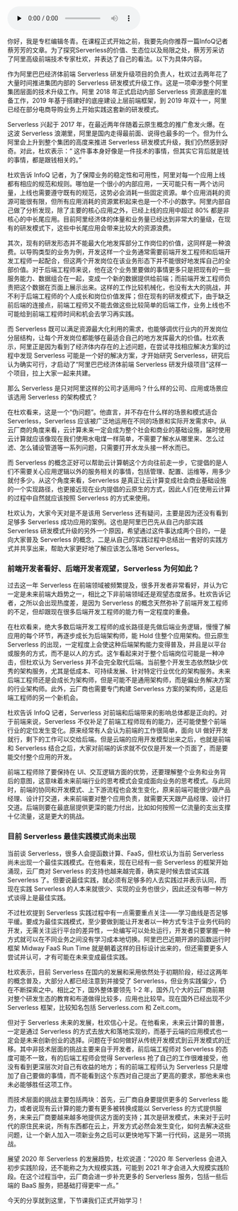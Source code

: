 <audio id="audio" title="特别放送 | 为什么阿里要举集团之力趟坑Serverless？" controls="" preload="none"><source id="mp3" src="https://static001.geekbang.org/resource/audio/d2/ee/d2ecde527136a457ee99cdb9b53c6aee.mp3"></audio>

你好，我是专栏编辑冬青。在课程正式开始之前，我要先向你推荐一篇InfoQ记者蔡芳芳的文章。为了探究Serverless的价值、生态位以及局限之处，蔡芳芳采访了阿里高级前端技术专家杜欢，并表达了自己的看法。以下为具体内容。

作为阿里巴巴经济体前端 Serverless 研发升级项目的负责人，杜欢过去两年花了大量时间推进集团内部的 Serverless 研发模式升级工作。这是一项牵涉整个阿里集团层面的技术升级工作。阿里 2018 年正式启动内部 Serverless 资源底座的准备工作，2019 年基于搭建好的底座建设上层前端框架，到 2019 年双十一，阿里已经在部分电商导购业务上开始实践这套新的研发模式。

Serverless 兴起于 2017 年，在最近两年伴随着云原生概念的推广愈发火爆。在这波 Serverless 浪潮里，阿里是国内走得最前面、说得也最多的一个。但为什么阿里会上升到整个集团的高度来推进 Serverless 研发模式升级，我们仍然感到好奇。对此，杜欢表示：“ 这件事本身好像是一件技术的事情，但其实它背后就是钱的事情，都是跟钱相关的。”

杜欢告诉 InfoQ 记者，为了保障业务的稳定性和可用性，阿里对每一个应用上线都有相应的规范和规则。哪怕是一个很小的内部应用，一天可能只有一两个访问量，上线也需要遵守既有的规范，这势必会消耗一些固定资源。单个应用消耗的资源可能很有限，但所有应用消耗的资源累积起来也是一个不小的数字。阿里内部自己做了分析发现，除了主要的核心应用之外，已经上线的应用中超过 80% 都是非核心的中长尾应用。目前阿里经济体的体量和业务量已经达到非常大的量级，在现有的研发模式下，这些中长尾应用会带来比较大的资源浪费。

其次，现有的研发形态并不能最大化地发挥部分工作岗位的价值，这同样是一种浪费。以导购类型的业务为例，开发这样一个业务通常需要前端开发工程师和后端开发工程师一起配合，但这两个开发岗位在该业务形态下并不能很好地发挥自己的全部价值。对于后端工程师来说，他在这个业务里要做的事情更多只是把现有的一些服务能力、数据组合在一起，变成一个新的数据提供给前端；而前端开发工程师负责把这个数据在页面上展示出来。这样的工作比较机械化，也没有太大的挑战，并不利于后端工程师的个人成长和岗位价值发挥；但在现有的研发模式下，由于缺乏前后端的连接点，前端工程师又不能去做这些比较简单的后端工作，业务上线也不可能给到前端工程师时间和机会去学习再实践。

而 Serverless 既可以满足资源最大化利用的需求，也能够调优行业内的开发岗位分层结构，让每个开发岗位都能够在最适合自己的地方发挥最大的价值。杜欢表示，阿里正是因为看到了经济体内存在的上述问题，在尝试寻找相应解决方案的过程中发现 Serverless 可能是一个好的解决方案，才开始研究 Serverless，研究后认为确实可行，才启动了“阿里巴巴经济体前端 Serverless 研发升级项目”这样一个项目，拉上大家一起来共建。

那么 Serverless 是只对阿里这样的公司才适用吗？什么样的公司、应用或场景应该选用 Serverless 的架构模式？

在杜欢看来，这是一个“伪问题”。他直言，并不存在什么样的场景和模式适合 Serverless，Serverless 应该被广泛地运用在不同的场景和实际开发需求中。从云厂商的角度来看，云计算未来一定会成为整个社会和商业的基础设施，届时使用云计算就应该像现在我们使用水电煤一样简单，不需要了解水从哪里来、怎么过滤、怎么铺设管道等一系列问题，只需要打开水龙头接一杯水而已。

而 Serverless 的概念正好可以帮助云计算朝这个方向往前走一步，它提倡的是人们不需要关心应用逻辑以外的服务相关的事情，包括管理、配置、运维等，用多少就付多少。从这个角度来看，Serverless 是真正让云计算变成社会商业基础设施的一个实现路径，也更接近现在业内提倡的云原生的方式，因此人们在使用云计算的过程中自然就应该按照 Serverless 的方式来使用。

杜欢认为，大家今天对是不是该用 Serverless 还有疑问，主要是因为还没有看到足够多 Serverless 成功应用的案例。这也是阿里巴巴先从自己内部实践 Serverless 研发模式升级的另外一个原因，希望通过这件事达成两个目的，一是向大家普及 Serverless 的概念，二是从自己的实践过程中总结出一套好的实践方式并共享出来，帮助大家更好地了解应该怎么落地 Serverless。

### 前端开发者看好、后端开发者观望，Serverless 为何如此？

过去这一年 Serverless 在前端领域被频繁提及，很多开发者非常看好，并认为它一定是未来前端大趋势之一，相比之下非前端领域还是观望态度居多。杜欢告诉记者，之所以会出现热度差，是因为 Serverless 的概念天然弥补了前端开发工程师的不足，但却跟现在很多后端开发工程师的能力有一定程度的重叠。

在杜欢看来，绝大多数后端开发工程师的成长路径是先做后端业务逻辑，慢慢了解应用的每个环节，再逐步成长为后端架构师，能 Hold 住整个应用架构。但云原生 Serverless 的出现，一定程度上会使这种后端架构能力变得普及，并且是以平台或服务的方式，而不是以人的方式。这乍看起来对于整个后端岗位可能是一种冲击，但杜欢认为 Serverless 并不会完全取代后端。当前整个开发生态依然缺少优秀的架构服务，尤其是低成本、可持续发展、针对特定行业优化的架构服务。未来后端工程师还是会成长为架构师，但是可能不是通用架构师，而是偏业务解决方案的行业架构师。此外，云厂商也需要专门构建 Serverless 方案的架构师，这是后端工程师的另一个新机会。

杜欢告诉 InfoQ 记者，Serverless 对前端和后端带来的影响总体都是正向的。对于前端来说，Serverless 不仅补足了前端工程师现有的能力，还可能使整个前端行业的定位发生变化。原来经常有人会认为前端的工作很简单，面向 UI 做好开发就行，剩下的工作可以交给后端。但是云端的应用开发模型出来之后，也就是前端和 Serverless 结合之后，大家对前端的诉求就不仅仅是开发一个页面了，而是要能交付整个应用的开发。

前端工程师除了要保持在 UI、交互逻辑方面的优势，还要理解整个业务和业务背后的意图，这意味着未来前端行业的思考模式会变成面向业务的思考模式。与此同时，前端的协同和开发模式、上下游流程也会发生变化，原来前端可能很少跟产品经理、设计打交道，未来前端要对整个应用负责，就需要天天跟产品经理、设计打交道。后端则要在最底层提供更深的能力付出，比如如何按照一亿流量的支出支撑十亿流量，这是更大的挑战。

### 目前 Serverless 最佳实践模式尚未出现

当前谈 Serverless，很多人会提函数计算、FaaS，但杜欢认为当前 Serverless 尚未出现一个最佳实践模式。在他看来，现在已经有一些 Serverless 的框架开始涌现，云厂商对 Serverless 的支持也越来越完善，确实是时候去尝试实践 Serverless 了。但要说最佳实践，就必须有足够多的人去实践过并表示认同，而现在实践 Serverless 的人本来就很少、实现的业务也很少，因此还没有哪一种方式谈得上是最佳实践。

不过杜欢提到 Serverless 实践过程中有一点需要重点关注——学习曲线是否足够平缓。要成为最佳实践模式，至少要做到能让开发者以一种方式专注于业务代码的开发，无需关注运行平台的差异性，一处编写可以处处运行，开发者只要掌握一种方式就可以在不同业务之间没有学习成本地切换。阿里巴巴近期开源的函数运行时框架 Midway FaaS Run Time 就是朝着这样的目标设计出来的，但还需要更多人尝试并认可，才有可能在未来变成最佳实践。

杜欢表示，目前 Serverless 在国内的发展和采用依然处于初期阶段，经过这两年的概念普及，大部分人都已经注意到并接受了 Serverless，但业务实践偏少，仍在不断探索之中。相比之下，国外整体要领先 1-2 年，国外几个大的云厂商前期对整个研发生态的教育和布道做得比较多，应用也比较早。现在国外已经出现不少 Serverless 框架，比较知名包括 Serverless.com 和 Zeit.com。

但对于 Serverless 未来的发展，杜欢信心十足。在他看来，未来云计算的普惠，一定是通过 Serverless 的方式去放大和落地实现的，而基于云端的应用模式也一定会是未来创新创业的选择。问题在于如何做好从传统开发模式到云开发模式的迁移。其中非技术层面的挑战主要来自于开发者，前后端工程师对 Serverless 的态度可能不一致，有的后端工程师会觉得 Serverless 抢了自己的工作很难接受，他没有看到更深层次对自己有收益的地方；有的前端工程师认为 Serverless 只是增加了自己要做的事情，而不能看到这个东西对自己提出了更高的要求，那他未来也未必能够胜任这项工作。

而技术层面的挑战主要包括两块：首先，云厂商自身要提供更多的 Serverless 能力，或者说现有云计算的能力要有更多被转换成能以 Serverless 的方式提供服务，未来云厂商要越来越多地提供这方面的支持；其次是研发模式，未来对于云时代的原住民来说，所有东西都在云上，开发方式必然会发生变化，如何去解决这些问题，让一个新人加入一项新业务之后可以更快地写下第一行代码，这是另一项挑战。

展望 2020 年 Serverless 的发展趋势，杜欢说道：“2020 年 Serverless 会进入初步实践阶段，还不能称之为大规模实践，可能到 2021 年才会进入大规模实践阶段。在这个过程当中，云厂商会进一步补充更多的 Serverless 服务，包括一些后端的 BaaS 服务，把基础打得更牢一点。”

今天的分享就到这里，下节课我们正式开始学习！
